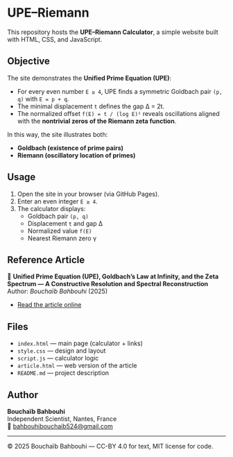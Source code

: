 # UPE–Riemann

This repository hosts the **UPE–Riemann Calculator**, a simple website built with HTML, CSS, and JavaScript.

## Objective
The site demonstrates the **Unified Prime Equation (UPE)**:
- For every even number `E ≥ 4`, UPE finds a symmetric Goldbach pair `(p, q)` with `E = p + q`.
- The minimal displacement `t` defines the gap Δ = 2t.
- The normalized offset `f(E) = t / (log E)²` reveals oscillations aligned with the **nontrivial zeros of the Riemann zeta function**.

In this way, the site illustrates both:
- **Goldbach (existence of prime pairs)**  
- **Riemann (oscillatory location of primes)**  

## Usage
1. Open the site in your browser (via GitHub Pages).  
2. Enter an even integer `E ≥ 4`.  
3. The calculator displays:
   - Goldbach pair `(p, q)`  
   - Displacement `t` and gap Δ  
   - Normalized value `f(E)`  
   - Nearest Riemann zero γ  

## Reference Article
📄 **Unified Prime Equation (UPE), Goldbach’s Law at Infinity, and the Zeta Spectrum — A Constructive Resolution and Spectral Reconstruction**  
Author: *Bouchaïb Bahbouhi* (2025)  

- [Read the article online](article.html)

## Files
- `index.html` — main page (calculator + links)  
- `style.css` — design and layout  
- `script.js` — calculator logic  
- `article.html` — web version of the article  
- `README.md` — project description  

## Author
**Bouchaïb Bahbouhi**  
Independent Scientist, Nantes, France  
📧 bahbouhibouchaib524@gmail.com

---

© 2025 Bouchaïb Bahbouhi — CC-BY 4.0 for text, MIT license for code.
